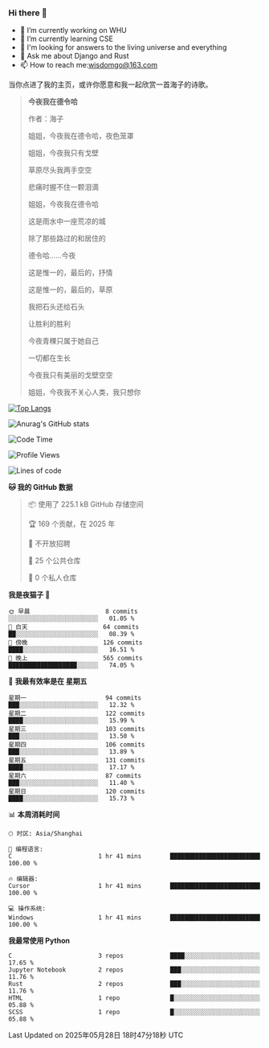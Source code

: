 ### Hi there 👋



- 🔭 I’m currently working on WHU
- 🌱 I’m currently learning CSE
- 🤔 I'm looking for answers to the living universe and everything
- 💬 Ask me about Django and Rust
- 📫 How to reach me:wisdomgo@163.com

当你点进了我的主页，或许你愿意和我一起欣赏一首海子的诗歌。

>**今夜我在德令哈**
>
>作者：海子
>
>姐姐，今夜我在德令哈，夜色笼罩
>
>姐姐，今夜我只有戈壁
>
>草原尽头我两手空空
>
>悲痛时握不住一颗泪滴
>
>姐姐，今夜我在德令哈
>
>这是雨水中一座荒凉的城
>
>除了那些路过的和居住的
>
>德令哈......今夜
>
>这是惟一的，最后的，抒情
>
>这是惟一的，最后的，草原
>
>我把石头还给石头
>
>让胜利的胜利
>
>今夜青稞只属于她自己
>
>一切都在生长
>
>今夜我只有美丽的戈壁空空
>
>姐姐，今夜我不关心人类，我只想你



[![Top Langs](https://github-readme-stats.vercel.app/api/top-langs/?username=wisdomgo&theme=onedark)](https://github.com/anuraghazra/github-readme-stats)

![Anurag's GitHub stats](https://github-readme-stats.vercel.app/api?username=wisdomgo&hide=contribs,stars&theme=synthwave)

<!--START_SECTION:waka-->
![Code Time](http://img.shields.io/badge/Code%20Time-458%20hrs%2034%20mins-blue)

![Profile Views](http://img.shields.io/badge/%E4%B8%AA%E4%BA%BA%E8%B5%84%E6%96%99%E8%A7%82%E7%9C%8B%E6%AC%A1%E6%95%B0-0-blue)

![Lines of code](https://img.shields.io/badge/%E4%BB%8E%E3%80%8CHello%20World%E3%80%8D%E8%B5%B7%E6%88%91%E5%B7%B2%E7%BB%8F%E5%86%99%E4%BA%86-639.5%20thousand%20%E8%A1%8C%E4%BB%A3%E7%A0%81-blue)

**🐱 我的 GitHub 数据** 

> 📦  使用了 225.1 kB GitHub 存储空间 
 > 
> 🏆 169 个贡献，在 2025 年
 > 
> 🚫 不开放招聘
 > 
> 📜 25 个公共仓库 
 > 
> 🔑 0 个私人仓库 
 > 
**我是夜猫子 🦉** 

```text
🌞 早晨                     8 commits           ░░░░░░░░░░░░░░░░░░░░░░░░░   01.05 % 
🌆 白天                     64 commits          ██░░░░░░░░░░░░░░░░░░░░░░░   08.39 % 
🌃 傍晚                     126 commits         ████░░░░░░░░░░░░░░░░░░░░░   16.51 % 
🌙 晚上                     565 commits         ███████████████████░░░░░░   74.05 % 
```
📅 **我最有效率是在 星期五** 

```text
星期一                      94 commits          ███░░░░░░░░░░░░░░░░░░░░░░   12.32 % 
星期二                      122 commits         ████░░░░░░░░░░░░░░░░░░░░░   15.99 % 
星期三                      103 commits         ███░░░░░░░░░░░░░░░░░░░░░░   13.50 % 
星期四                      106 commits         ███░░░░░░░░░░░░░░░░░░░░░░   13.89 % 
星期五                      131 commits         ████░░░░░░░░░░░░░░░░░░░░░   17.17 % 
星期六                      87 commits          ███░░░░░░░░░░░░░░░░░░░░░░   11.40 % 
星期日                      120 commits         ████░░░░░░░░░░░░░░░░░░░░░   15.73 % 
```


📊 **本周消耗时间** 

```text
🕑︎ 时区: Asia/Shanghai

💬 编程语言: 
C                        1 hr 41 mins        █████████████████████████   100.00 % 

🔥 编辑器: 
Cursor                   1 hr 41 mins        █████████████████████████   100.00 % 

💻 操作系统: 
Windows                  1 hr 41 mins        █████████████████████████   100.00 % 
```

**我最常使用 Python** 

```text
C                        3 repos             ████░░░░░░░░░░░░░░░░░░░░░   17.65 % 
Jupyter Notebook         2 repos             ███░░░░░░░░░░░░░░░░░░░░░░   11.76 % 
Rust                     2 repos             ███░░░░░░░░░░░░░░░░░░░░░░   11.76 % 
HTML                     1 repo              █░░░░░░░░░░░░░░░░░░░░░░░░   05.88 % 
SCSS                     1 repo              █░░░░░░░░░░░░░░░░░░░░░░░░   05.88 % 
```




 Last Updated on 2025年05月28日 18时47分18秒 UTC
<!--END_SECTION:waka-->

